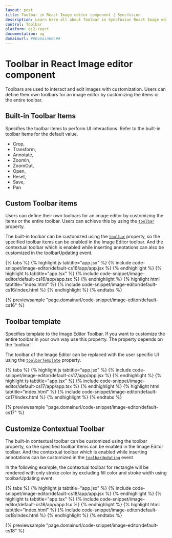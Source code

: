 ```yaml
---
layout: post
title: Toolbar in React Image editor component | Syncfusion
description: Learn here all about Toolbar in Syncfusion React Image editor component of Syncfusion Essential JS 2 and more.
control: Toolbar 
platform: ej2-react
documentation: ug
domainurl: ##DomainURL##
---
```


# Toolbar in React Image editor component

Toolbars are used to interact and edit images with customization. Users can define their own toolbars for an image editor by customizing the items or the entire toolbar.

## Built-in Toolbar Items

Specifies the toolbar items to perform UI interactions. Refer to the built-in toolbar items for the default value.

* Crop,
* Transform,
* Annotate,
* ZoomIn,
* ZoomOut,
* Open,
* Reset,
* Save,
* Pan

## Custom Toolbar items

Users can define their own toolbars for an image editor by customizing the items or the entire toolbar. Users can achieve this by using the [`toolbar`](https://ej2.syncfusion.com/react/documentation/api/image-editor/#toolbar) property.

The built-in toolbar can be customized using the [`toolbar`](https://ej2.syncfusion.com/react/documentation/api/image-editor/#toolbar) property, so the specified toolbar items can be enabled in the Image Editor toolbar. And the contextual toolbar which is enabled while inserting annotations can also be customized in the toolbarUpdating event.

{% tabs %}
{% highlight js tabtitle="app.jsx" %}
{% include code-snippet/image-editor/default-cs16/app/app.jsx %}
{% endhighlight %}
{% highlight ts tabtitle="app.tsx" %}
{% include code-snippet/image-editor/default-cs16/app/app.tsx %}
{% endhighlight %}
{% highlight html tabtitle="index.html" %}
{% include code-snippet/image-editor/default-cs16/index.html %}
{% endhighlight %}
{% endtabs %}
        
{% previewsample "page.domainurl/code-snippet/image-editor/default-cs16" %}

## Toolbar template

Specifies template to the Image Editor Toolbar. If you want to customize the entire toolbar in your own way use this property. The property depends on the ‘toolbar’.

The toolbar of the Image Editor can be replaced with the user specific UI using the [`toolbarTemplate`](https://ej2.syncfusion.com/react/documentation/api/image-editor/#toolbartemplate) property.

{% tabs %}
{% highlight js tabtitle="app.jsx" %}
{% include code-snippet/image-editor/default-cs17/app/app.jsx %}
{% endhighlight %}
{% highlight ts tabtitle="app.tsx" %}
{% include code-snippet/image-editor/default-cs17/app/app.tsx %}
{% endhighlight %}
{% highlight html tabtitle="index.html" %}
{% include code-snippet/image-editor/default-cs17/index.html %}
{% endhighlight %}
{% endtabs %}
        
{% previewsample "page.domainurl/code-snippet/image-editor/default-cs17" %}

## Customize Contextual Toolbar

The built-in contextual toolbar can be customized using the toolbar property, so the specified toolbar items can be enabled in the Image Editor toolbar. And the contextual toolbar which is enabled while inserting annotations can  be customized in the [`toolbarUpdating`](https://ej2.syncfusion.com/react/documentation/api/image-editor/#toolbarupdating) event

In the following example, the contextual toolbar for rectangle will be rendered with only stroke color by excluding fill color and stroke width using toolbarUpdating event.

{% tabs %}
{% highlight js tabtitle="app.jsx" %}
{% include code-snippet/image-editor/default-cs18/app/app.jsx %}
{% endhighlight %}
{% highlight ts tabtitle="app.tsx" %}
{% include code-snippet/image-editor/default-cs18/app/app.tsx %}
{% endhighlight %}
{% highlight html tabtitle="index.html" %}
{% include code-snippet/image-editor/default-cs18/index.html %}
{% endhighlight %}
{% endtabs %}
        
{% previewsample "page.domainurl/code-snippet/image-editor/default-cs18" %}
